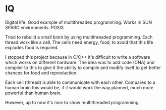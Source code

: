 # IQ
Digital life. Good example of multithreaded programming. Works in SUN SPARC environments. POSIX


Tried to rebuild a small brain by using multithreaded programming. Each thread work like a cell. The cells need energy, food, to avoid that this life explodes food 
is required.


I stopped this project because in C/C++ it's difficult to write a software which works on different hardware. The idea was to add code (DNA) and compiler to this to 
give it the ability to compile and modify itself to get better chances for food and reproduction.


Each cell (thread) is able to communicate with each other. Compared to a human brain this would be, if it would work the way planned, much more powerful than
human brain.

However, up to now it's nice to show multithreaded programming.

